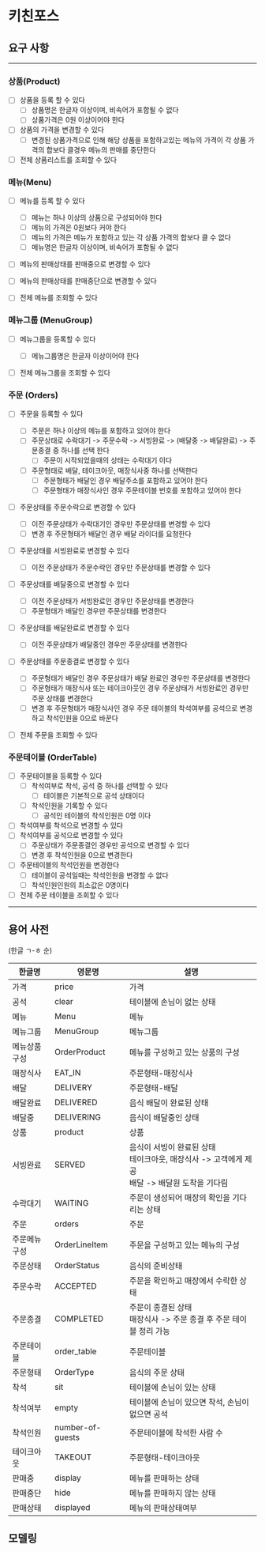 # 키친포스

## 요구 사항

---
### 상품(Product)
- [ ] 상품을 등록 할 수 있다
    - [ ] 상품명은 한글자 이상이며, 비속어가 포함될 수 없다
    - [ ] 상품가격은 0원 이상이어야 한다
- [ ] 상품의 가격을 변경할 수 있다
    - [ ] 변경된 상품가격으로 인해 해당 상품을 포함하고있는 메뉴의 가격이 각 상품 가격의 합보다 클경우 메뉴의 판매를 중단한다
- [ ] 전체 상품리스트를 조회할 수 있다

### 메뉴(Menu)
- [ ] 메뉴를 등록 할 수 있다
    - [ ] 메뉴는 하나 이상의 상품으로 구성되어야 한다
    - [ ] 메뉴의 가격은 0원보다 커야 한다
    - [ ] 메뉴의 가격은 메뉴가 포함하고 있는 각 상품 가격의 합보다 클 수 없다
    - [ ] 메뉴명은 한글자 이상이며, 비속어가 포함될 수 없다
- [ ] 메뉴의 판매상태를 판매중으로 변경할 수 있다
- [ ] 메뉴의 판매상태를 판매중단으로 변경할 수 있다
- [ ] 전체 메뉴를 조회할 수 있다


### 메뉴그룹 (MenuGroup)
- [ ] 메뉴그룹을 등록할 수 있다
    - [ ] 메뉴그룹명은 한글자 이상이어야 한다
- [ ] 전체 메뉴그룹을 조회할 수 있다


### 주문 (Orders)
- [ ] 주문을 등록할 수 있다
    - [ ] 주문은 하나 이상의 메뉴를 포함하고 있어야 한다
    - [ ] 주문상태로 수락대기 -> 주문수락 -> 서빙완료 -> (배달중 -> 배달완료) -> 주문종결 중 하나를 선택 한다
        - [ ] 주문이 시작되었을때의 상태는 수락대기 이다
    - [ ] 주문형태로 배달, 테이크아웃, 매장식사중 하나를 선택한다
        - [ ] 주문형태가 배달인 경우 배달주소를 포함하고 있어야 한다
        - [ ] 주문형태가 매장식사인 경우 주문테이블 번호를 포함하고 있어야 한다
- [ ] 주문상태를 주문수락으로 변경할 수 있다
    - [ ] 이전 주문상태가 수락대기인 경우만 주문상태를 변경할 수 있다
    - [ ] 변경 후 주문형태가 배달인 경우 배달 라이더를 요청한다
- [ ] 주문상태를 서빙완료로 변경할 수 있다
    - [ ] 이전 주문상태가 주문수락인 경우만 주문상태를 변경할 수 있다
- [ ] 주문상태를 배달중으로 변경할 수 있다
    - [ ] 이전 주문상태가 서빙완료인 경우만 주문상태를 변경한다
    - [ ] 주문형태가 배달인 경우만 주문상태를 변경한다
- [ ] 주문상태를 배달완료로 변경할 수 있다
    - [ ] 이전 주문상태가 배달중인 경우만 주문상태를 변경한다
- [ ] 주문상태를 주문종결로 변경할 수 있다
    - [ ] 주문형태가 배달인 경우 주문상태가 배달 완료인 경우만 주문상태를 변경한다
    - [ ] 주문형태가 매장식사 또는 테이크아웃인 경우 주문상태가 서빙완료인 경우만 주문 상태를 변경한다
    - [ ] 변경 후 주문형태가 매장식사인 경우 주문 테이블의 착석여부를 공석으로 변경하고 착석인원을 0으로 바꾼다
- [ ] 전체 주문을 조회할 수 있다


### 주문테이블 (OrderTable)
- [ ] 주문테이블을 등록할 수 있다
    - [ ] 착석여부로 착석, 공석 중 하나를 선택할 수 있다
        - [ ] 테이블은 기본적으로 공석 상태이다
    - [ ] 착석인원을 기록할 수 있다
        - [ ] 공석인 테이블의 착석인원은 0명 이다
- [ ] 착석여부를 착석으로 변경할 수 있다
- [ ] 착석여부를 공석으로 변경할 수 있다
    - [ ] 주문상태가 주문종결인 경우만 공석으로 변경할 수 있다
    - [ ] 변경 후 착석인원을 0으로 변경한다
- [ ] 주문테이블의 착석인원을 변경한다
    - [ ] 테이블이 공석일때는 착석인원을 변경할 수 없다
    - [ ] 착석인원인원의 최소값은 0명이다
- [ ] 전체 주문 테이블을 조회할 수 있다
---
## 용어 사전
(한글 ㄱ-ㅎ 순)

| 한글명 | 영문명 | 설명 |
| --- | --- | --- |
| 가격 | price | 가격 |
| 공석 | clear | 테이블에 손님이 없는 상태 |
| 메뉴 | Menu | 메뉴 |
| 메뉴그룹 | MenuGroup | 메뉴그룹 |
| 메뉴상품구성| OrderProduct | 메뉴를 구성하고 있는 상품의 구성 |
| 매장식사 | EAT_IN | 주문형태-매장식사 |
| 배달 | DELIVERY | 주문형태-배달 |
| 배달완료 | DELIVERED | 음식 배달이 완료된 상태 |
| 배달중 | DELIVERING | 음식이 배달중인 상태 |
| 상품 | product | 상품 |
| 서빙완료 | SERVED | 음식이 서빙이 완료된 상태 <br/> 테이크아웃, 매장식사 -> 고객에게 제공 <br/> 배달 -> 배달원 도착을 기다림|
| 수락대기 | WAITING  | 주문이 생성되어 매장의 확인을 기다리는 상태 |
| 주문 | orders | 주문 |
| 주문메뉴구성| OrderLineItem | 주문을 구성하고 있는 메뉴의 구성 |
| 주문상태 | OrderStatus | 음식의 준비상태 |
| 주문수락 | ACCEPTED | 주문을 확인하고 매장에서 수락한 상태 |
| 주문종결 | COMPLETED |주문이 종결된 상태 <br/> 매장식사 -> 주문 종결 후 주문 테이블 정리 가능|
| 주문테이블 | order_table | 주문테이블 |
| 주문형태 | OrderType | 음식의 주문 상태 |
| 착석 | sit | 테이블에 손님이 있는 상태 |
| 착석여부 | empty | 테이블에 손님이 있으면 착석, 손님이 없으면 공석 |
| 착석인원 | number-of-guests | 주문테이블에 착석한 사람 수 |
| 테이크아웃 | TAKEOUT | 주문형태-테이크아웃 |
| 판매중 | display | 메뉴를 판매하는 상태 |
| 판매중단 |hide | 메뉴를 판매하지 않는 상태 |
| 판매상태 | displayed | 메뉴의 판매상태여부 |


## 모델링
